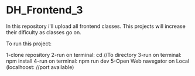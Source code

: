 # DH_Frontend_3

In this repository i'll upload all frontend classes. 
This projects will increase their dificulty as classes go on.

To run this project:

1-clone repository 
2-run on terminal: cd //To directory 
3-run on terminal: npm install 
4-run on terminal: npm run dev 
5-Open Web navegator on Local (localhoost: //port available)
